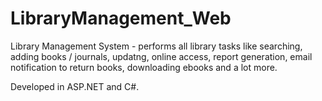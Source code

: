 # LibraryManagement_Web
Library Management System - performs all library tasks like searching, adding books / journals, updatng, online access, report generation, email notification to return books, downloading ebooks and a lot more.

Developed in ASP.NET and C#.
